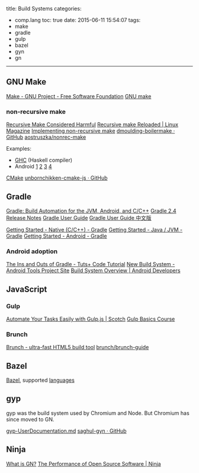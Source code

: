 title: Build Systems
categories:
  - comp.lang
toc: true
date: 2015-06-11 15:54:07
tags:
- make
- gradle
- gulp
- bazel
- gyn
- gn
---

## GNU Make

[Make - GNU Project - Free Software Foundation](http://www.gnu.org/software/make/)
[GNU make](http://www.gnu.org/software/make/manual/make.html)

### non-recursive make

[Recursive Make Considered Harmful](http://c2.com/cgi/wiki?RecursiveMakeConsideredHarmful)
[Recursive make Reloaded | Linux Magazine](http://www.linux-mag.com/id/2101/)
[Implementing non-recursive make](http://evbergen.home.xs4all.nl/nonrecursive-make.html)
[dmoulding-boilermake · GitHub](https://github.com/dmoulding/boilermake)
[aostruszka/nonrec-make](https://github.com/aostruszka/nonrec-make/)

Examples:
- [GHC](https://ghc.haskell.org/trac/ghc/wiki/Building/Architecture/Idiom/NonRecursiveMake) (Haskell compiler)
- Android [1](http://www.netmite.com/android/mydroid/development/pdk/docs/build_system.html) [2](http://elinux.org/Android_Build_System) [3](http://www.programering.com/a/MDN5EDNwATM.html) [4](https://docs.google.com/document/d/1jDmWgVgorTY_njX68juH5vt0KY_FXWgxkxmi2v_W_a4/edit)

[CMake](http://www.cmake.org/)
[unbornchikken-cmake-js · GitHub](https://github.com/unbornchikken/cmake-js)

## Gradle

[Gradle: Build Automation for the JVM, Android, and C/C++](https://gradle.org/)
[Gradle 2.4 Release Notes](https://docs.gradle.org/current/release-notes)
[Gradle User Guide](https://docs.gradle.org/current/userguide/userguide.html)
[Gradle User Guide 中文版](http://dongchuan.gitbooks.io/gradle-user-guide-/content/)

[Getting Started - Native (C/C++) - Gradle](https://gradle.org/getting-started-native/)
[Getting Started - Java / JVM - Gradle](https://gradle.org/getting-started-jvm/)
[Getting Started - Android - Gradle](https://gradle.org/getting-started-android/)

### Android adoption

[The Ins and Outs of Gradle - Tuts+ Code Tutorial](http://code.tutsplus.com/tutorials/the-ins-and-outs-of-gradle--cms-22978)
[New Build System - Android Tools Project Site](http://tools.android.com/tech-docs/new-build-system)
[Build System Overview | Android Developers](https://developer.android.com/sdk/installing/studio-build.html)

## JavaScript

### Gulp

[Automate Your Tasks Easily with Gulp.js | Scotch](https://scotch.io/tutorials/automate-your-tasks-easily-with-gulp-js)
[Gulp Basics Course](http://teamtreehouse.com/library/gulp-basics)

### Brunch

[Brunch - ultra-fast HTML5 build tool](http://brunch.io/)
[brunch/brunch-guide](https://github.com/brunch/brunch-guide)

## Bazel

[Bazel](http://bazel.io/), supported [languages](http://bazel.io/docs/build-encyclopedia.html#rules)

## gyp

gyp was the build system used by Chromium and Node.
But Chromium has since moved to GN.

[gyp-UserDocumentation.md](https://chromium.googlesource.com/external/gyp/+/HEAD/docs/UserDocumentation.md)
[saghul-gyn · GitHub](https://github.com/saghul/gyn)

## Ninja

[What is GN?](https://chromium.googlesource.com/chromium/src/+/master/tools/gn/README.md)
[The Performance of Open Source Software | Ninja](http://aosabook.org/en/posa/ninja.html)
